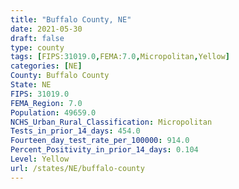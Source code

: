 ```yaml
---
title: "Buffalo County, NE"
date: 2021-05-30
draft: false
type: county
tags: [FIPS:31019.0,FEMA:7.0,Micropolitan,Yellow]
categories: [NE]
County: Buffalo County
State: NE
FIPS: 31019.0
FEMA_Region: 7.0
Population: 49659.0
NCHS_Urban_Rural_Classification: Micropolitan
Tests_in_prior_14_days: 454.0
Fourteen_day_test_rate_per_100000: 914.0
Percent_Positivity_in_prior_14_days: 0.104
Level: Yellow
url: /states/NE/buffalo-county
---
```



